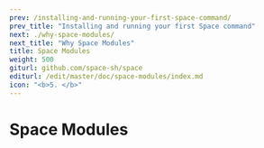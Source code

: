 ```yaml
---
prev: /installing-and-running-your-first-space-command/
prev_title: "Installing and running your first Space command"
next: ./why-space-modules/
next_title: "Why Space Modules"
title: Space Modules
weight: 500
giturl: github.com/space-sh/space
editurl: /edit/master/doc/space-modules/index.md
icon: "<b>5. </b>"
---
```


# Space Modules
